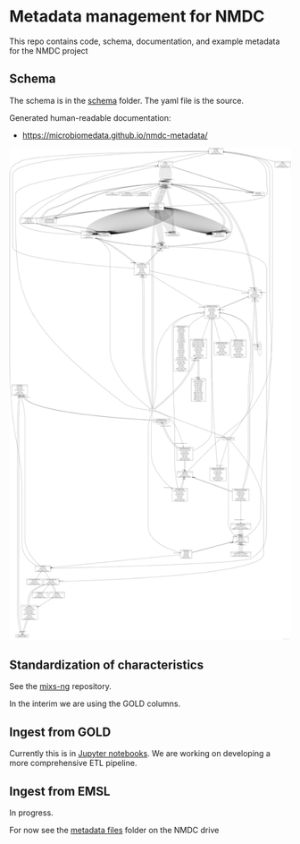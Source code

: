 # Metadata management for NMDC

This repo contains code, schema, documentation, and example metadata for the NMDC project

## Schema

The schema is in the [schema](https://github.com/microbiomedata/nmdc-metadata/tree/master/schema) folder. The yaml file is the source.

Generated human-readable documentation:

 * https://microbiomedata.github.io/nmdc-metadata/
 
 ![img](https://raw.githubusercontent.com/microbiomedata/nmdc-metadata/master/schema/nmdc_schema_uml.png)

## Standardization of characteristics

See the [mixs-ng](https://github.com/GenomicsStandardsConsortium/mixs-ng) repository.

In the interim we are using the GOLD columns.

## Ingest from GOLD

Currently this is in [Jupyter notebooks](https://github.com/microbiomedata/nmdc-metadata/tree/master/GOLD-ontology-translation). We are working on developing a more comprehensive ETL pipeline.

## Ingest from EMSL

In progress.

For now see the [metadata files](https://drive.google.com/drive/u/1/folders/1frzGlz8EB8inpVokNTSwD6Ia94eVUlsZ) folder on the NMDC drive
